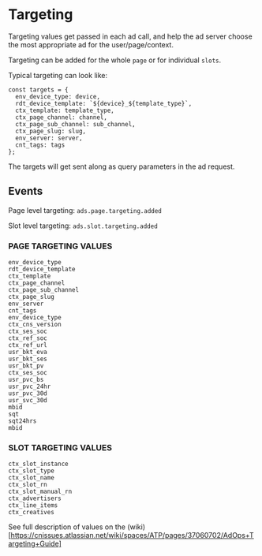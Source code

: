 # Targeting

Targeting values get passed in each ad call, and help the ad server choose the
most appropriate ad for the user/page/context.

Targeting can be added for the whole `page` or for individual `slots`.

Typical targeting can look like:

```
const targets = {
  env_device_type: device,
  rdt_device_template: `${device}_${template_type}`,
  ctx_template: template_type,
  ctx_page_channel: channel,
  ctx_page_sub_channel: sub_channel,
  ctx_page_slug: slug,
  env_server: server,
  cnt_tags: tags
};
```

The targets will get sent along as query parameters in the ad request.

## Events

Page level targeting: `ads.page.targeting.added`

Slot level targeting: `ads.slot.targeting.added`



### PAGE TARGETING VALUES
```
env_device_type
rdt_device_template
ctx_template
ctx_page_channel
ctx_page_sub_channel
ctx_page_slug
env_server
cnt_tags
env_device_type
ctx_cns_version
ctx_ses_soc
ctx_ref_soc
ctx_ref_url
usr_bkt_eva
usr_bkt_ses
usr_bkt_pv
ctx_ses_soc
usr_pvc_bs
usr_pvc_24hr
usr_pvc_30d
usr_svc_30d
mbid
sqt
sqt24hrs
mbid
```

### SLOT TARGETING VALUES
```
ctx_slot_instance
ctx_slot_type
ctx_slot_name
ctx_slot_rn
ctx_slot_manual_rn
ctx_advertisers
ctx_line_items
ctx_creatives
```
See full description of values on the (wiki)[https://cnissues.atlassian.net/wiki/spaces/ATP/pages/37060702/AdOps+Targeting+Guide]

